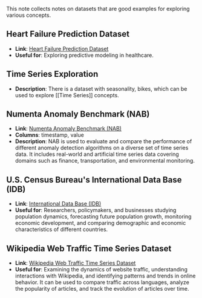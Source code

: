 This note collects notes on datasets that are good examples for exploring various concepts.
## Heart Failure Prediction Dataset
- **Link**: [Heart Failure Prediction Dataset](https://www.kaggle.com/datasets/fedesoriano/heart-failure-prediction)
- **Useful for**: Exploring predictive modeling in healthcare.

## Time Series Exploration
- **Description**: There is a dataset with seasonality, bikes, which can be used to explore [[Time Series]] concepts.

## Numenta Anomaly Benchmark (NAB)
- **Link**: [Numenta Anomaly Benchmark (NAB)](https://github.com/numenta/NAB?ref=hackernoon.com)
- **Columns**: timestamp, value
- **Description**: NAB is used to evaluate and compare the performance of different anomaly detection algorithms on a diverse set of time series data. It includes real-world and artificial time series data covering domains such as finance, transportation, and environmental monitoring.

## U.S. Census Bureau's International Data Base (IDB)
- **Link**: [International Data Base (IDB)](https://www.census.gov/data-tools/demo/idb?ref=hackernoon.com)
- **Useful for**: Researchers, policymakers, and businesses studying population dynamics, forecasting future population growth, monitoring economic development, and comparing demographic and economic characteristics of different countries.

## Wikipedia Web Traffic Time Series Dataset
- **Link**: [Wikipedia Web Traffic Time Series Dataset](https://www.kaggle.com/code/muonneutrino/wikipedia-traffic-data-exploration/data?ref=hackernoon.com)
- **Useful for**: Examining the dynamics of website traffic, understanding interactions with Wikipedia, and identifying patterns and trends in online behavior. It can be used to compare traffic across languages, analyze the popularity of articles, and track the evolution of articles over time.


